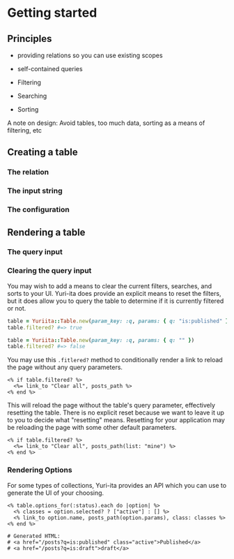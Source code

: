 # Getting started

## Principles

- providing relations so you can use existing scopes
- self-contained queries

- Filtering
- Searching
- Sorting


A note on design: Avoid tables, too much data, sorting as a means of
  filtering, etc

## Creating a table

### The relation

### The input string

### The configuration


## Rendering a table

### The query input

### Clearing the query input

You may wish to add a means to clear the current filters, searches, and sorts to
your UI. Yuri-ita does provide an explicit means to reset the filters, but it
does allow you to query the table to determine if it is currently filtered or
not.

```ruby
table = Yuriita::Table.new(param_key: :q, params: { q: "is:published" })
table.filtered? #=> true

table = Yuriita::Table.new(param_key: :q, params: { q: "" })
table.filtered? #=> false
```

You may use this `.fitlered?` method to conditionally render a link to reload
the page without any query parameters.

```erb
<% if table.filtered? %>
  <%= link_to "Clear all", posts_path %>
<% end %>
```

This will reload the page without the table's query parameter, effectively
resetting the table. There is no explicit reset because we want to leave it up
to you to decide what "resetting" means. Resetting for your application may be
reloading the page with some other default parameters.


```erb
<% if table.filtered? %>
  <%= link_to "Clear all", posts_path(list: "mine") %>
<% end %>
```

### Rendering Options

For some types of collections, Yuri-ita provides an API which you can use to
generate the UI of your choosing.


```erb
<% table.options_for(:status).each do |option| %>
  <% classes = option.selected? ? ["active"] : [] %>
  <% link_to option.name, posts_path(option.params), class: classes %>
<% end %>

# Generated HTML:
# <a href="/posts?q=is:published" class="active">Published</a>
# <a href="/posts?q=is:draft">draft</a>
```
